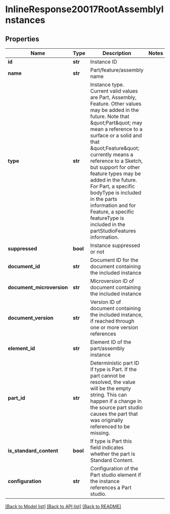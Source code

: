 # InlineResponse20017RootAssemblyInstances

## Properties
Name | Type | Description | Notes
------------ | ------------- | ------------- | -------------
**id** | **str** | Instance ID | 
**name** | **str** | Part/feature/assembly name | 
**type** | **str** | Instance type. Current valid values are Part,             Assembly, Feature. Other values may be added in the future. Note that \&quot;Part\&quot; may mean a reference to             a surface or a solid and that \&quot;Feature\&quot; currently means a reference to a Sketch, but support for             other feature types may be added in the future. For Part, a specific bodyType is included in the             parts information and for Feature, a specific featureType is included in the partStudioFeatures             information. | 
**suppressed** | **bool** | Instance suppressed or not | 
**document_id** | **str** | Document ID for the document containing the             included instance | 
**document_microversion** | **str** | Microversion ID of document             containing the included instance | 
**document_version** | **str** | Version ID of document containing the             included instance, if reached through one or more version references | 
**element_id** | **str** | Element ID of the part/assembly instance | 
**part_id** | **str** | Deterministic part ID if type is Part. If the             part cannot be resolved, the value will be the empty string. This can happen if a change in the             source part studio causes the part that was originally referenced to be missing. | 
**is_standard_content** | **bool** | If type is Part this field             indicates whether the part is Standard Content. | 
**configuration** | **str** | Configuration of the Part studio element                    if the instance references a Part studio. | 

[[Back to Model list]](../README.md#documentation-for-models) [[Back to API list]](../README.md#documentation-for-api-endpoints) [[Back to README]](../README.md)


